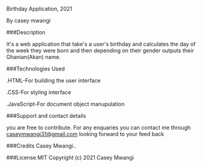 Birthday Application, 2021

By casey mwangi

###Description

It's a web application that take's a user's birthday and calculates the day of the week they were born and then depending on their gender outputs their Ghanian(Akan) name.

###Technologies Used

.HTML-For building the user interface

.CSS-For styling interface

.JavaScript-For document object manupulation

###Support and contact details

you are free to contribute.
For any enquaries you can contact me through caseymwangi31@gmail.com 
looking forward to your feed back

###Credits
Casey Mwangi..

###License
MIT Copyright (c) 2021 Casey Mwangi